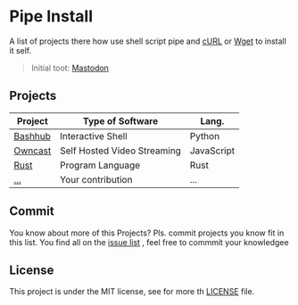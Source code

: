 # Pipe Install

A list of projects there how use shell script pipe and [cURL](https://curl.se/)
or [Wget](https://www.gnu.org/software/wget/) to install it self.

> Initial toot: [Mastodon](https://chaos.social/@kubikpixel/106107773137340086)

## Projects

|Project|Type of Software|Lang.|
|---|---|---|
|[Bashhub](https://www.bashhub.com/)|Interactive Shell|Python|
|[Owncast](https://owncast.online/)|Self Hosted Video Streaming|JavaScript|
|[Rust](https://www.rust-lang.org/)|Program Language|Rust|
|[...](http://example.com/)|Your contribution|...|

## Commit

You know about more of this Projects? Pls. commit projects you know fit in this
list. You find all on the [issue list](https://github.com/KubikPixel/pipeinstall/issues)
, feel free to commmit your knowledgee

## License

This project is under the MIT license, see for more th [LICENSE](https://github.com/KubikPixel/pipeinstall/blob/main/LICENSE)
file.
